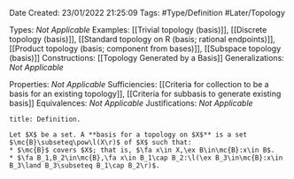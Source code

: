 <div class="topSpace"></div>

Date Created: 23/01/2022 21:25:09
Tags: #Type/Definition #Later/Topology

Types: _Not Applicable_
Examples: [[Trivial topology (basis)]], [[Discrete topology (basis)]], [[Standard topology on R (basis; rational endpoints)]], [[Product topology (basis; component from bases)]], [[Subspace topology (basis)]]
Constructions: [[Topology Generated by a Basis]]
Generalizations: _Not Applicable_

Properties: _Not Applicable_
Sufficiencies: [[Criteria for collection to be a basis for an existing topology]], [[Criteria for subbasis to generate existing basis]]
Equivalences: _Not Applicable_
Justifications: _Not Applicable_

``` ad-Definition
title: Definition.

Let $X$ be a set. A **basis for a topology on $X$** is a set $\mc{B}\subseteq\pow\l(X\r)$ of $X$ such that:
* $\mc{B}$ covers $X$; that is, $\fa x\in X,\ex B\in\mc{B}:x\in B$.
* $\fa B_1,B_2\in\mc{B},\fa x\in B_1\cap B_2:\l(\ex B_3\in\mc{B}:x\in B_3\land B_3\subseteq B_1\cap B_2\r)$.

```
